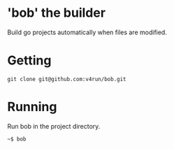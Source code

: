 'bob' the builder
===

Build go projects automatically when files are modified. 

Getting
===

```
git clone git@github.com:v4run/bob.git
```

Running
===

Run bob in the project directory.

```
~$ bob
```
